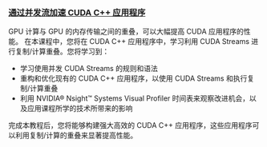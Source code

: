 ### [通过并发流加速 CUDA C++ 应用程序](https://hub.docker.com/repository/docker/841973620/dli-s-ac-01-v1/tags)
GPU 计算与 GPU 的内存传输之间的重叠，可以大幅提高 CUDA 应用程序的性能。 在本课程中，您将在 CUDA C++ 应用程序中，学习利用 CUDA Streams 进行复制/计算重叠。您将学习到：
- 学习使用并发 CUDA Streams 的规则和语法
- 重构和优化现有的 CUDA C++ 应用程序，以使用 CUDA Streams 和执行复制/计算重叠
- 利用 NVIDIA® Nsight™ Systems Visual Profiler 时间表来观察改进机会，以及应用课程所学的技术所带来的影响

完成本教程后，您将能够构建强大高效的 CUDA C++ 应用程序，这些应用程序可以利用复制/计算的重叠来显著提高性能。
